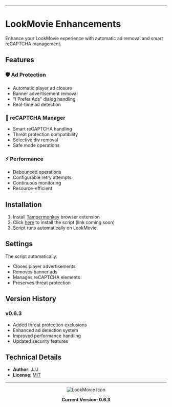 
---
# LookMovie Enhancements

Enhance your LookMovie experience with automatic ad removal and smart reCAPTCHA management.

## Features

### 🛡️ Ad Protection
- Automatic player ad closure
- Banner advertisement removal
- "I Prefer Ads" dialog handling
- Real-time ad detection

### 🤖 reCAPTCHA Manager
- Smart reCAPTCHA handling
- Threat protection compatibility
- Selective div removal
- Safe mode operations

### ⚡ Performance
- Debounced operations
- Configurable retry attempts
- Continuous monitoring
- Resource-efficient

## Installation

1. Install [Tampermonkey](https://www.tampermonkey.net/) browser extension
2. Click [here](#) to install the script (link coming soon)
3. Script runs automatically on LookMovie

## Settings

The script automatically:
- Closes player advertisements
- Removes banner ads
- Manages reCAPTCHA elements
- Preserves threat protection

## Version History

### v0.6.3
- Added threat protection exclusions
- Enhanced ad detection system
- Improved performance handling
- Updated security features

## Technical Details

- **Author**: JJJ
- **License**: [MIT](https://choosealicense.com/licenses/mit/)

---

<div align="center">
<img src="https://www.google.com/s2/favicons?sz=64&domain=lookmovie2.to" alt="LookMovie Icon">

**Current Version: 0.6.3**
</div>